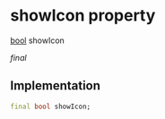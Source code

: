


# showIcon property







[bool](https://api.flutter.dev/flutter/dart-core/bool-class.html) showIcon
  
_<span class="feature">final</span>_






## Implementation

```dart
final bool showIcon;
```







